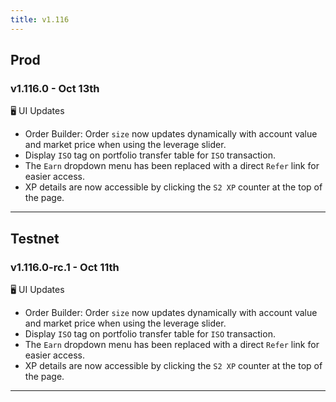 ```yaml
---
title: v1.116
---
```

## Prod
### v1.116.0 - Oct 13th
🖥️ UI Updates
* Order Builder: Order `size` now updates dynamically with account value and market price when using the leverage slider.
* Display `ISO` tag on portfolio transfer table for `ISO` transaction.
* The `Earn` dropdown menu has been replaced with a direct `Refer` link for easier access.
* XP details are now accessible by clicking the `S2 XP` counter at the top of the page.
---

## Testnet
### v1.116.0-rc.1 - Oct 11th
🖥️ UI Updates
* Order Builder: Order `size` now updates dynamically with account value and market price when using the leverage slider.
* Display `ISO` tag on portfolio transfer table for `ISO` transaction.
* The `Earn` dropdown menu has been replaced with a direct `Refer` link for easier access.
* XP details are now accessible by clicking the `S2 XP` counter at the top of the page.
---
